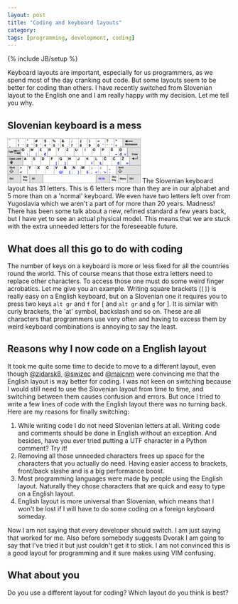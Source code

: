 ```yaml
---
layout: post
title: "Coding and keyboard layouts"
category: 
tags: [programming, development, coding]
---
```

{% include JB/setup %}

Keyboard layouts are important, especially for us programmers, as we spend most of the day cranking out code. But some layouts seem to be better for coding than others. I have recently switched from Slovenian layout to the English one and I am really happy with my decision. Let me tell you why. 

Slovenian keyboard is a mess
----------------------------
<a href="/assets/pics/keyboard.png"><img class="txt-img" src="/assets/pics/keyboard.png" title="From Wikipedia, the free encyclopedia" width="300" alt="Slovene keyboard" /></a>
The Slovenian keyboard layout has 31 letters. This is 6 letters more than they are in our alphabet and 5 more than on a 'normal' keyboard. We even have two letters left over from Yugoslavia which we aren't a part of for more than 20 years. Madness! There has been some talk about a new, refined standard a few years back, but I have yet to see an actual physical model. This means that we are stuck with the extra unneeded letters for the foreseeable future.

What does all this go to do with coding
---------------------------------------

The number of keys on a keyboard is more or less fixed for all the countries round the world. This of course means that those extra letters need to replace other characters. To access those one must do some weird finger acrobatics. Let me give you an example. Writing square brackets (`[]`) is really easy on a English keyboard, but on a Slovenian one it requires you to press two keys `alt gr` and  `f` for \[ and `alt gr` and  `g` for \]. It is similar with curly brackets, the 'at' symbol, backslash and so on. These are all characters that programmers use very often and having to excess them by weird keyboard combinations is annoying to say the least.

Reasons why I now code on a English layout
-------------------------------------

It took me quite some time to decide to move to a different layout, even though [@zidarsk8](https://twitter.com/#!/zidarsk8), [@swizec](ttps://twitter.com/#!/swizec) and [@majcnm](https://twitter.com/#!/majcnm) were convincing me that the English layout is way better for coding. I was not keen on switching because I would still need to use the Slovenian layout from time to time, and switching between them causes confusion and errors. But once I tried to write a few lines of code with the English layout there was no turning back. Here are my reasons for finally switching:

1. While writing code I do not need Slovenian letters at all. Writing code and comments should be done in English without an exception. And besides, have you ever tried putting a UTF character in a Python comment? Try it!
2. Removing all those unneeded characters frees up space for the characters that you actually do need. Having easier access to brackets, front/back slashe and is a big performance boost. 
3. Most programming languages were made by people using the English layout. Naturally they chose characters that are quick and easy to type on a English layout. 
4. English layout is more universal than Slovenian, which means that I won't be lost if I will have to do some coding on a foreign keyboard someday.

Now I am not saying that every developer should switch. I am just saying that worked for me. Also before somebody suggests Dvorak I am going to say that I've tried it but just couldn't get it to stick. I am not convinced this is a good layout for programming and it sure makes using VIM confusing.

What about you
--------------

Do you use a different layout for coding? Which layout do you think is best?
